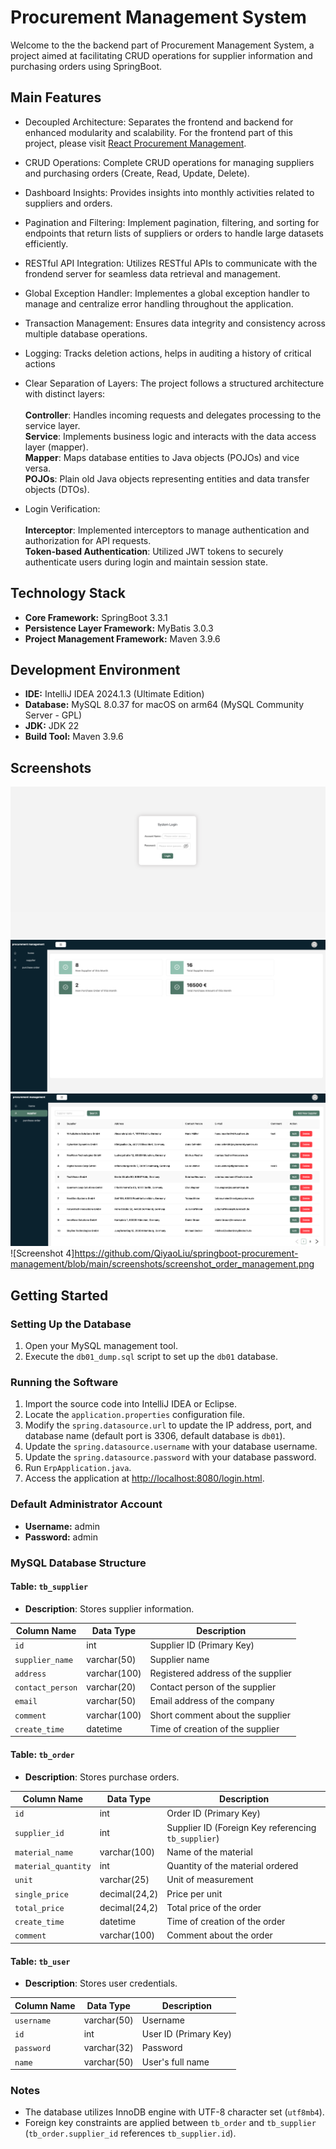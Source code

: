 # Procurement Management System

Welcome to the the backend part of Procurement Management System, a project aimed at facilitating CRUD operations for supplier information and purchasing orders using SpringBoot. 

## Main Features

- Decoupled Architecture: Separates the frontend and backend for enhanced modularity and scalability. For the frontend part of this project, please visit [React Procurement Management](https://github.com/qiyao-liu/react-procurement-management).
- CRUD Operations: Complete CRUD operations for managing suppliers and purchasing orders (Create, Read, Update, Delete).
- Dashboard Insights: Provides insights into monthly activities related to suppliers and orders.
- Pagination and Filtering: Implement pagination, filtering, and sorting for endpoints that return lists of suppliers or orders to handle large datasets efficiently.
- RESTful API Integration: Utilizes RESTful APIs to communicate with the frondend server for seamless data retrieval and management.
- Global Exception Handler: Implementes a global exception handler to manage and centralize error handling
  throughout the application.
- Transaction Management: Ensures data integrity and consistency across multiple database operations.
- Logging: Tracks deletion actions, helps in auditing a history of critical actions
- Clear Separation of Layers: The project follows a structured architecture with distinct layers:\
  <br>**Controller**: Handles incoming requests and delegates processing to the service layer.
  <br>**Service**: Implements business logic and interacts with the data access layer (mapper).
  <br>**Mapper**: Maps database entities to Java objects (POJOs) and vice versa.
  <br> **POJOs**: Plain old Java objects representing entities and data transfer objects (DTOs).

- Login Verification:\
  <br>**Interceptor**: Implemented interceptors to manage authentication and authorization for API requests.
  <br>**Token-based Authentication**: Utilized JWT tokens to securely authenticate users during login and maintain session state.

## Technology Stack

- **Core Framework:** SpringBoot 3.3.1
- **Persistence Layer Framework:** MyBatis 3.0.3
- **Project Management Framework:** Maven 3.9.6

## Development Environment

- **IDE:** IntelliJ IDEA 2024.1.3 (Ultimate Edition)
- **Database:** MySQL 8.0.37 for macOS on arm64 (MySQL Community Server - GPL)
- **JDK:** JDK 22
- **Build Tool:** Maven 3.9.6

## Screenshots

![Screenshot 1](https://github.com/QiyaoLiu/springboot-procurement-management/blob/main/screenshots/screenshot_login.png)
![Screenshot 2](https://github.com/QiyaoLiu/springboot-procurement-management/blob/main/screenshots/screenshot_home.png)
![Screenshot 3](https://github.com/QiyaoLiu/springboot-procurement-management/blob/main/screenshots/screenshot_supplier_management.png)
![Screenshot 4]https://github.com/QiyaoLiu/springboot-procurement-management/blob/main/screenshots/screenshot_order_management.png


## Getting Started

### Setting Up the Database

1. Open your MySQL management tool.
2. Execute the `db01_dump.sql` script to set up the `db01` database.

### Running the Software

1. Import the source code into IntelliJ IDEA or Eclipse.
2. Locate the `application.properties` configuration file.
3. Modify the `spring.datasource.url` to update the IP address, port, and database name (default port is 3306, default database is `db01`).
4. Update the `spring.datasource.username` with your database username.
5. Update the `spring.datasource.password` with your database password.
6. Run `ErpApplication.java`.
7. Access the application at [http://localhost:8080/login.html](http://localhost:8080/login.html).

### Default Administrator Account

- **Username:** admin
- **Password:** admin

### MySQL Database Structure

#### Table: `tb_supplier`

- **Description**: Stores supplier information.

| Column Name      | Data Type    | Description                        |
| ---------------- | ------------ | ---------------------------------- |
| `id`             | int          | Supplier ID (Primary Key)          |
| `supplier_name`  | varchar(50)  | Supplier name                      |
| `address`        | varchar(100) | Registered address of the supplier |
| `contact_person` | varchar(20)  | Contact person of the supplier     |
| `email`          | varchar(50)  | Email address of the company       |
| `comment`        | varchar(100) | Short comment about the supplier   |
| `create_time`    | datetime     | Time of creation of the supplier   |

#### Table: `tb_order`

- **Description**: Stores purchase orders.

| Column Name         | Data Type     | Description                                         |
| ------------------- | ------------- | --------------------------------------------------- |
| `id`                | int           | Order ID (Primary Key)                              |
| `supplier_id`       | int           | Supplier ID (Foreign Key referencing `tb_supplier`) |
| `material_name`     | varchar(100)  | Name of the material                                |
| `material_quantity` | int           | Quantity of the material ordered                    |
| `unit`              | varchar(25)   | Unit of measurement                                 |
| `single_price`      | decimal(24,2) | Price per unit                                      |
| `total_price`       | decimal(24,2) | Total price of the order                            |
| `create_time`       | datetime      | Time of creation of the order                       |
| `comment`           | varchar(100)  | Comment about the order                             |

#### Table: `tb_user`

- **Description**: Stores user credentials.

| Column Name | Data Type   | Description           |
| ----------- | ----------- | --------------------- |
| `username`  | varchar(50) | Username              |
| `id`        | int         | User ID (Primary Key) |
| `password`  | varchar(32) | Password              |
| `name`      | varchar(50) | User's full name      |

### Notes

- The database utilizes InnoDB engine with UTF-8 character set (`utf8mb4`).
- Foreign key constraints are applied between `tb_order` and `tb_supplier` (`tb_order.supplier_id` references `tb_supplier.id`).
